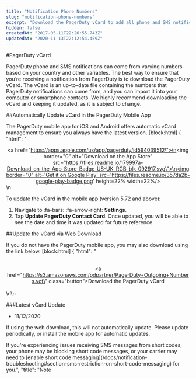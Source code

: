 ```yaml
---
title: "Notification Phone Numbers"
slug: "notification-phone-numbers"
excerpt: "Download the PagerDuty vCard to add all phone and SMS notification numbers to your contacts"
hidden: false
createdAt: "2017-05-11T22:26:55.743Z"
updatedAt: "2020-11-13T22:12:54.459Z"
---
```

#PagerDuty vCard

PagerDuty phone and SMS notifications can come from varying numbers based on your country and other variables. The best way to ensure that you’re receiving a notification from PagerDuty is to download the PagerDuty vCard. The vCard is an up-to-date file containing the numbers that PagerDuty notifications can come from, and you can import it into your computer or smartphone contacts. We highly recommend downloading the vCard and keeping it updated, as it is subject to change. 

##Automatically Update vCard in the PagerDuty Mobile App

The PagerDuty mobile app for iOS and Android offers automatic vCard management to ensure you always have the latest version. 
[block:html]
{
  "html": "<div><center><a href=\"https://apps.apple.com/us/app/pagerduty/id594039512\">\n<img border=\"0\" alt=\"Download on the App Store\" src=\"https://files.readme.io/179997a-Download_on_the_App_Store_Badge_US-UK_RGB_blk_092917.svg\">\n</a><a href='https://play.google.com/store/apps/details?id=com.pagerduty.android&hl=en_US&pcampaignid=MKT-Other-global-all-co-prtnr-py-PartBadge-Mar2515-1'><img border=\"0\" alt='Get it on Google Play' src='https://files.readme.io/357da2b-google-play-badge.png' height=22% width=22%/></a></center>\n</div>
</Callout>


To update the vCard in the mobile app (version 5.72 and above):

1. Navigate to :fa-bars: :fa-arrow-right: **Settings**.
2. Tap **Update PagerDuty Contact Card**. Once updated, you will be able to see the date and time it was updated for future reference.

##Update the vCard via Web Download

If you do not have the PagerDuty mobile app, you may also download using the link below.
[block:html]
{
  "html": "<div><center><br><a href=\"https://s3.amazonaws.com/pdpartner/PagerDuty+Outgoing+Numbers.vcf\" class=\"button\">Download the PagerDuty vCard</a><br><br></center></div>\n\n<style>.button {\n  background-color: #25c151;\n  border: none;\n  color: white;\n  padding: 15px 25px;\n  text-align: center;\n  font-size: 16px;\n  cursor: pointer;\n}\n.button {border-radius: 12px;}\n.button {\n  box-shadow: 0 8px 16px 0 rgba(0,0,0,0.2), 0 6px 20px 0 rgba(0,0,0,0.19);\n}\n</style>
</Callout>



###Latest vCard Update

- 11/12/2020

If using the web download, this will not automatically update. Please update periodically, or install the mobile app for automatic updates.

<Callout type="info" title="Info">
If you're experiencing issues receiving SMS messages from short codes, your phone may be blocking short code messages, or your carrier may need to [enable short code messaging](/docs/notification-troubleshooting#section-sms-restriction-on-short-code-messaging) for you.",
  "title": "Note
</Callout>

